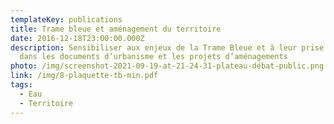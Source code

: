 ```yaml
---
templateKey: publications
title: Trame bleue et aménagement du territoire
date: 2016-12-18T23:00:00.000Z
description: Sensibiliser aux enjeux de la Trame Bleue et à leur prise en compte
  dans les documents d’urbanisme et les projets d’aménagements
photo: /img/screenshot-2021-09-19-at-21-24-31-plateau-débat-public.png
link: /img/8-plaquette-tb-min.pdf
tags:
  - Eau
  - Territoire
---
```

